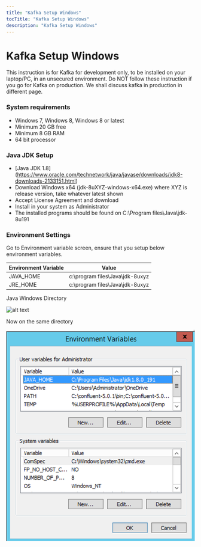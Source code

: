 ```yaml
---
title: "Kafka Setup Windows"
tocTitle: "Kafka Setup Windows"
description: "Kafka Setup Windows"
---
```


# Kafka Setup Windows

This instruction is for Kafka for development only,  to be installed on your laptop/PC, in an unsecured environment.
Do NOT follow these instruction if you go for Kafka on production. We shall discuss kafka in production in different page.

### System requirements

- Windows 7, Windows 8, Windows 8 or latest
- Minimum 20 GB free
- Minimum 8 GB RAM
- 64 bit processor

### Java JDK Setup

- [Java JDK 1.8] (https://www.oracle.com/technetwork/java/javase/downloads/jdk8-downloads-2133151.html)
- Download Windows x64 (jdk-8uXYZ-windows-x64.exe) where XYZ is release version, take whatever latest shown
- Accept License Agreement and download
- Install in your system as Administrator
- The installed programs should be found on C:\Program files\Java\jdk-8u191

### Environment Settings

Go to Environment variable screen, ensure that you setup below environment variables.

| Environment Variable   |      Value |
|----------|:-------------:|
| JAVA_HOME |  c:\program files\Java\jdk-8uxyz |  
| JRE_HOME |    c:\program files\Java\jdk-8uxyz|


Java Windows Directory

![alt text](/static/java-install-location-windows.png "Java Install Location Windows")

Now on the same directory


![Chinese Salty Egg](./java-env-setting-windows.png)

